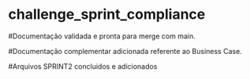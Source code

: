 # challenge_sprint_compliance

#Documentação validada e pronta para merge com main.

#Documentação complementar adicionada referente ao Business Case.

#Arquivos SPRINT2 concluidos e adicionados
